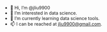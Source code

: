 - 👋 Hi, I’m @jliu9900
- 👀 I’m interested in data science.
- 🌱 I’m currently learning data science tools.
- 📫 I can be reached at jliu9900@gmail.com.

<!---
jliu9900/jliu9900 is a ✨ special ✨ repository because its `README.md` (this file) appears on your GitHub profile.
You can click the Preview link to take a look at your changes.
--->
